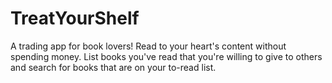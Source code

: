 # TreatYourShelf
A trading app for book lovers! Read to your heart's content without spending money. List books you've read that you're willing to give to others and search for books that are on your to-read list.
